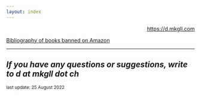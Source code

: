 ```yaml
---
layout: index
---
```


<p style="
    text-align: right;
"><a href="/">https://d.mkgll.com</a></p>

[Bibliography of books banned on Amazon](/ba)

---

*If you have any questions or suggestions, write to d at mkgll dot ch*
---

<small>last update: 25 August 2022</small>
